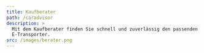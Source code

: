 ```yaml
---
title: Kaufberater
path: /caradvisor
description: >
  Mit dem Kaufberater finden Sie schnell und zuverlässig den passenden
  E-Transporter. 
src: /images/berater.png
---
```

